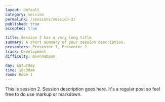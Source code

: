 ```yaml
---
layout: default
category: session
permalink: /sessions/session-2/
published: true
accepted: true

title: Session 2 has a very long title
summary: A short summary of your session description.
presenters: Presenter 1, Presenter 2
track: Development
difficulty: msonnabaum

day: Saturday
time: 10:30am
room: Room 1
---
```


This is session 2. Session description goes here. It's a regular post so feel free to do use markup or markdown.
